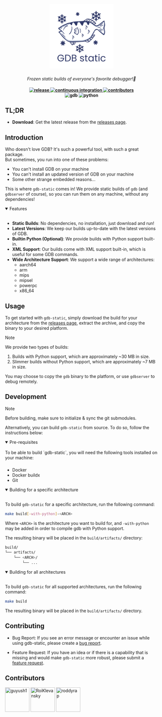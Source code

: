 <h1 align="center">
  <picture>
    <source media="(prefers-color-scheme: dark)" srcset="./.github/assets/gdb-static_logo_dark.svg">
    <source media="(prefers-color-scheme: light)" srcset="./.github/assets/gdb-static_logo_light.svg">
    <img src="./.github/assets/gdb-static_logo_light.svg" alt="gdb-static" width="210px">
  </picture>
</h1>

<p align="center">
  <i align="center">Frozen static builds of everyone's favorite debugger!🧊</i>
</p>

<h4 align="center">
  <a href="https://github.com/guyush1/gdb-static/releases/latest">
    <img src="https://img.shields.io/github/v/release/guyush1/gdb-static?style=flat-square" alt="release" style="height: 20px;">
  <a href="https://github.com/guyush1/gdb-static/actions/workflows/pr-pipeline.yaml">
    <img src="https://img.shields.io/github/actions/workflow/status/guyush1/gdb-static/pr-pipeline.yaml?style=flat-square&label=pipeline" alt="continuous integration" style="height: 20px;">
  </a>
  <a href="https://github.com/guyush1/gdb-static/graphs/contributors">
    <img src="https://img.shields.io/github/contributors-anon/guyush1/gdb-static?color=yellow&style=flat-square" alt="contributors" style="height: 20px;">
  </a>
  <br>
  <img src="https://img.shields.io/badge/GDB-v15.2-orange?logo=gnu&logoColor=white&style=flat-square" alt="gdb" style="height: 20px;">
  <img src="https://img.shields.io/badge/Python-built--in-blue?logo=python&logoColor=white&style=flat-square" alt="python" style="height: 20px;">
</h4>

## TL;DR

- **Download**: Get the latest release from the [releases page](https://github.com/guyush1/gdb-static/releases/latest).

## Introduction

Who doesn't love GDB? It's such a powerful tool, with such a great package.  
But sometimes, you run into one of these problems:
- You can't install GDB on your machine
- You can't install an updated version of GDB on your machine
- Some other strange embedded reasons...

This is where `gdb-static` comes in! We provide static builds of `gdb` (and `gdbserver` of course), so you can run them on any machine, without any dependencies!

<details open>
<summary>
 Features
</summary> <br />

- **Static Builds**: No dependencies, no installation, just download and run!
- **Latest Versions**: We keep our builds up-to-date with the latest versions of GDB.
- **Builtin Python (Optional)**: We provide builds with Python support built-in.
- **XML Support**: Our builds come with XML support built-in, which is useful for some GDB commands.
- **Wide Architecture Support**: We support a wide range of architectures:
  - aarch64
  - arm
  - mips
  - mipsel
  - powerpc
  - x86_64

</details>

## Usage 

To get started with `gdb-static`, simply download the build for your architecture from the [releases page](https://github.com/guyush1/gdb-static/releases/latest), extract the archive, and copy the binary to your desired platform.

> [!NOTE]
> We provide two types of builds:
> 1. Builds with Python support, which are approximately ~30 MB in size.
> 2. Slimmer builds without Python support, which are approximately ~7 MB in size.

You may choose to copy the `gdb` binary to the platform, or use `gdbserver` to debug remotely.

## Development

> [!NOTE]
> Before building, make sure to initialize & sync the git submodules.

Alternatively, you can build `gdb-static` from source. To do so, follow the instructions below:

<details open>
<summary>
Pre-requisites
</summary> <br />
To be able to build `gdb-static`, you will need the following tools installed on your machine:

###

- Docker
- Docker buildx
- Git
</details>

<details open>
<summary>
Building for a specific architecture
</summary> <br />

To build `gdb-static` for a specific architecture, run the following command:

```bash
make build[-with-python]-<ARCH>
```

Where `<ARCH>` is the architecture you want to build for, and `-with-python` may be added in order to compile gdb with Python support.

The resulting binary will be placed in the `build/artifacts/` directory:

```bash
build/
└── artifacts/
    └── <ARCH>/
        └── ...
```

</details>

<details open>
<summary>
Building for all architectures
</summary> <br />

To build `gdb-static` for all supported architectures, run the following command:

```bash
make build
```

The resulting binary will be placed in the `build/artifacts/` directory.

</details>

<a name="contributing_anchor"></a>
## Contributing

- Bug Report: If you see an error message or encounter an issue while using gdb-static, please create a [bug report](https://github.com/guyush1/gdb-static/issues/new?assignees=&labels=bug&title=%F0%9F%90%9B+Bug+Report%3A+).

- Feature Request: If you have an idea or if there is a capability that is missing and would make `gdb-static` more robust, please submit a [feature request](https://github.com/guyush1/gdb-static/issues/new?assignees=&labels=enhancement&title=%F0%9F%9A%80+Feature+Request%3A+).

## Contributors

<!---
npx contributor-faces --exclude "*bot*" --limit 70 --repo "https://github.com/guyush1/gdb-static"

change the height and width for each of the contributors from 80 to 50.
--->

[//]: contributor-faces
<a href="https://github.com/guyush1"><img src="https://avatars.githubusercontent.com/u/82650790?v=4" title="guyush1" width="80" height="80"></a>
<a href="https://github.com/RoiKlevansky"><img src="https://avatars.githubusercontent.com/u/78471889?v=4" title="RoiKlevansky" width="80" height="80"></a>
<a href="https://github.com/roddyrap"><img src="https://avatars.githubusercontent.com/u/37045659?v=4" title="roddyrap" width="80" height="80"></a>

[//]: contributor-faces
